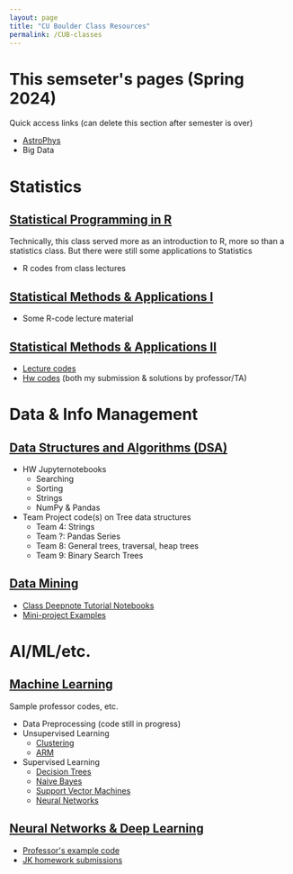 ```yaml
---
layout: page
title: "CU Boulder Class Resources"
permalink: /CUB-classes
---
```


# This semseter's pages (Spring 2024)
Quick access links (can delete this section after semester is over)
- [AstroPhys](CU-Boulder/AstroPhys/AstroPhys.md)
- Big Data

# Statistics
## [Statistical Programming in R](CU-Boulder/RProgramming/RProgramming.md)
Technically, this class served more as an introduction to R, more so than a statistics class. But there were still some applications to Statistics

- R codes from class lectures

## [Statistical Methods & Applications I](CU-Boulder/Stats1/Stats1.md)

- Some R-code lecture material

## [Statistical Methods & Applications II](CU-Boulder/Stats2/Stats2.md)

- [Lecture codes](CU-Boulder/Stats2/class_code.md)
- [Hw codes](CU-Boulder/Stats2/homeworks.md) (both my submission & solutions by professor/TA)

# Data & Info Management
## [Data Structures and Algorithms (DSA)](CU-Boulder/DataStructures/DataStructures.md)

- HW Jupyternotebooks
    - Searching
    - Sorting
    - Strings
    - NumPy & Pandas
- Team Project code(s) on Tree data structures
    - Team 4: Strings
    - Team ?: Pandas Series
    - Team 8: General trees, traversal, heap trees
    - Team 9: Binary Search Trees

## [Data Mining](CU-Boulder/DataMining/DataMining.md)

- [Class Deepnote Tutorial Notebooks](CU-Boulder/DataMining/Lectures.qmd)
- [Mini-project Examples](CU-Boulder/DataMining/MiniProjects.qmd)

# AI/ML/etc.
## [Machine Learning](CU-Boulder/MachineLearning/CUB-ML.md)
Sample professor codes, etc.

- Data Preprocessing (code still in progress)
- Unsupervised Learning
    - [Clustering](CU-Boulder/MachineLearning/Clustering/CUB-ML_Clustering.md)
    - [ARM](CU-Boulder/MachineLearning/ARM/CUB-ML_ARM.md)
- Supervised Learning
    - [Decision Trees](CU-Boulder/MachineLearning/DecisionTrees/CUB-ML_DT.md)
    - [Naive Bayes](CU-Boulder/MachineLearning/NaiveBayes/CUB-ML_NB.md)
    - [Support Vector Machines](CU-Boulder/MachineLearning/SVM/CUB-ML_SVM.md)
    - [Neural Networks](CU-Boulder/MachineLearning/NN/CUB-ML_NN.md)

## [Neural Networks & Deep Learning](CU-Boulder/NeuralNetworks/NeuralNets.md)

- [Professor's example code](CU-Boulder/NeuralNetworks/Prof-Code-Ex.md)
- [JK homework submissions](CU-Boulder/NeuralNetworks/JK-HW.md)
